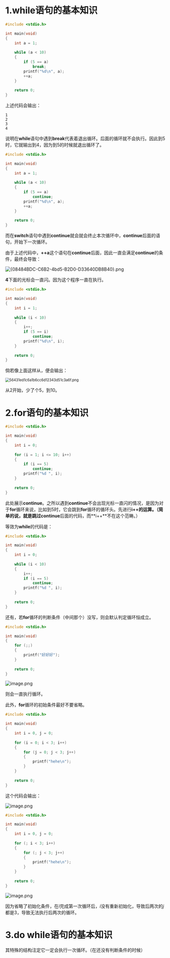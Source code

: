 # 1.while语句的基本知识
```c
#include <stdio.h>

int main(void)
{
	int a = 1;
    
	while (a < 10)
	{
		if (5 == a)
			break;
		printf("%d\n", a);
		++a;
	}
    
	return 0;
}
```
上述代码会输出：

```
1
2
3
4
```

说明在**while**语句中遇到**break**代表着退出循环。后面的循环就不会执行。因此到5时，它就输出到4，因为到5的时候就退出循环了。

```c
#include <stdio.h>

int main(void)
{
	int a = 1;
    
	while (a < 10)
	{
		if (5 == a)
			continue;
		printf("%d\n", a);
		++a;
	}
    
	return 0;
}
```
而在**switch**语句中遇到**continue**就会就会终止本次循环中，**continue**后面的语句，开始下一次循环。

由于上述代码中，**++a**这个语句在**continue**后面，因此一直会满足**continue**的条件，最终会导致：

![{08484BDC-C6B2-4bd5-B2D0-D33640DB8B40}.png](https://cdn.nlark.com/yuque/0/2023/png/38980263/1694917730957-5f35ad6e-7c69-4ce4-a073-d937651b68f6.png#averageHue=%231b1b1b&clientId=ucfdc932d-fbae-4&from=paste&height=105&id=u7704c238&originHeight=158&originWidth=29&originalType=binary&ratio=1.5&rotation=0&showTitle=false&size=808&status=done&style=none&taskId=ua4905ca0-be7b-4c8a-9306-69fc4856b57&title=&width=19.333333333333332)

**4**下面的光标会一直闪。因为这个程序一直在执行。

```c
#include <stdio.h>

int main(void)
{
	int i = 1;
    
	while (i < 10)
	{
		i++;
		if (5 == i)
			continue;
		printf("%d\n", i);
	}
    
	return 0;
}
```
倘若像上面这样从，便会输出：

<img src="https://cdn.nlark.com/yuque/0/2023/png/38980263/1694919215712-3cbe788d-98ac-4cef-97d0-e5c5ae2170fa.png#averageHue=%23181818&clientId=uf5e78d84-89dc-4&from=paste&height=171&id=u5df40d11&originHeight=257&originWidth=51&originalType=binary&ratio=1.5&rotation=0&showTitle=false&size=1864&status=done&style=none&taskId=ufdd58a81-970d-4fe1-9daa-1b7dc8932d8&title=&width=34" alt="56431ed1c6a1b6cc6d12343d51c3a6f.png" style="zoom: 80%;" />

从2开始，少了个5，到10。

# 2.for语句的基本知识
```c
#include <stdio.h>

int main(void)
{
	int i = 0;
    
	for (i = 1; i <= 10; i++)
	{
		if (i == 5)
			continue;
		printf("%d ", i);
	}
    
	return 0;
}
```
此处展示**continue**。之所以遇到**continue**不会出现光标一直闪的情况，是因为对于**for**循环来说，比如到5时，它会跳到**for**循环的循环头。先进行**i++**的运算。（简单的说，就是跳过**continue**后面的代码，而**i++**不在这个范畴。）

等效为**while**的代码是：

```c
#include <stdio.h>

int main(void)
{
	int i = 0;
    
	while (i < 10)
	{
		i++;
		if (i == 5)
			continue;
		printf("%d ", i);
	}
    
	return 0;
}
```
还有，若**for**循环的判断条件（中间那个）没写，则会默认判定循环恒成立。
```c
#include <stdio.h>

int main(void)
{
	for (;;)
	{
		printf("好好好");
	}
    
	return 0;
}
```
![image.png](https://cdn.nlark.com/yuque/0/2023/png/38980263/1695217184213-a59bab6f-bd59-4242-97d0-46c0ee36a818.png#averageHue=%233a3a3a&clientId=ub5714d92-beaa-4&from=paste&height=648&id=ue45713d1&originHeight=972&originWidth=1775&originalType=binary&ratio=1.5&rotation=0&showTitle=false&size=64429&status=done&style=none&taskId=ud3517322-45e4-42ab-88cd-dcbe2ccf10f&title=&width=1183.3333333333333)

则会一直执行循环。

此外，**for**循环的初始条件最好不要省略。

```c
#include <stdio.h>

int main(void)
{
    int i = 0, j = 0;
    
    for (i = 0; i < 3; i++)
    {
        for (j = 0; j < 3; j++)
        {
            printf("hehe\n");
        }
    }
    
    return 0;
}
```
这个代码会输出：

![image.png](https://cdn.nlark.com/yuque/0/2023/png/38980263/1695548734743-0be8ab9b-033b-46c8-a05b-39f90ae8014a.png#averageHue=%232d2a27&clientId=u8398123b-42fb-4&from=paste&height=143&id=u131c2c0d&originHeight=214&originWidth=71&originalType=binary&ratio=1.5&rotation=0&showTitle=false&size=1157&status=done&style=none&taskId=udc8a6f89-cfa4-4740-b583-62baab2798e&title=&width=47.333333333333336)

```c
#include <stdio.h>

int main(void)
{
    int i = 0, j = 0;
    
    for (; i < 3; i++)
    {
        for (; j < 3; j++)
        {
            printf("hehe\n");
        }
    }
    
    return 0;
}
```
![image.png](https://cdn.nlark.com/yuque/0/2023/png/38980263/1695548856510-7919b0d8-e22d-4cc7-8702-49a121ee70cc.png#averageHue=%2333302d&clientId=u8398123b-42fb-4&from=paste&height=48&id=u8f5ac355&originHeight=72&originWidth=57&originalType=binary&ratio=1.5&rotation=0&showTitle=false&size=717&status=done&style=none&taskId=ue2163e07-77c4-4696-9618-2553aa8e36a&title=&width=38)

因为省略了初始化条件，在$i$完成第一次循环后，$i$没有重新初始化，导致后两次的$j$都是3，导致无法执行后两次的循环。

# 3.do while语句的基本知识
其特殊的结构注定它一定会执行一次循环。（在还没有判断条件的时候）

